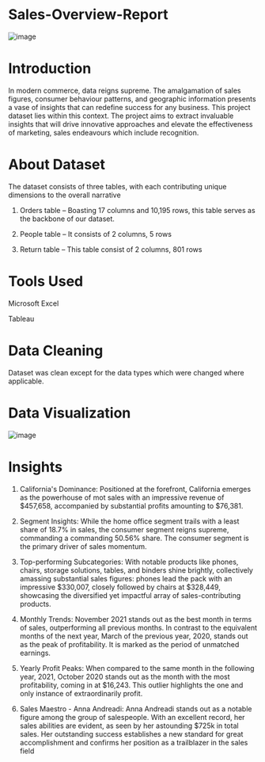 # Sales-Overview-Report

![image](https://github.com/UduakN/Sales-Overview-Report/assets/128192166/06106fed-251f-4b77-b9ba-6c85d939681e)

# Introduction

In modern commerce, data reigns supreme. The amalgamation of sales figures, consumer behaviour patterns, and geographic information presents a vase of insights that can redefine success for any business. This project dataset lies within this context. The project aims to extract invaluable insights that will drive innovative approaches and elevate the effectiveness of marketing, sales endeavours which include recognition. 

# About Dataset

The dataset consists of three tables, with each contributing unique dimensions to the overall narrative

1.	Orders table – Boasting 17 columns and 10,195 rows, this table serves as the backbone of our dataset.
   
2.	People table – It consists of 2 columns, 5 rows
   
3.	Return table – This table consist of 2 columns, 801 rows


# Tools Used

Microsoft Excel

Tableau

# Data Cleaning
Dataset was clean except for the data types which were changed where applicable.

# Data Visualization

![image](https://github.com/UduakN/Sales-Overview-Report/assets/128192166/b71d21a6-5e12-463d-b378-5e4b33bd0a62)

# Insights

1.	California's Dominance: Positioned at the forefront, California emerges as the powerhouse of mot sales with an impressive revenue of $457,658, accompanied by substantial profits amounting to $76,381. 

2.	Segment Insights: While the home office segment trails with a least share of 18.7% in sales, the consumer segment reigns supreme, commanding a commanding 50.56% share. The consumer segment is the primary driver of sales momentum.

3.	Top-performing Subcategories: With notable products like phones, chairs, storage solutions, tables, and binders shine brightly, collectively amassing substantial sales figures: phones lead the pack with an impressive $330,007, closely followed by chairs at $328,449, showcasing the diversified yet impactful array of sales-contributing products.

4.	Monthly Trends: November 2021 stands out as the best month in terms of sales, outperforming all previous months. In contrast to the equivalent months of the next year, March of the previous year, 2020, stands out as the peak of profitability. It is marked as the period of unmatched earnings.

5.	Yearly Profit Peaks: When compared to the same month in the following year, 2021, October 2020 stands out as the month with the most profitability, coming in at $16,243. This outlier highlights the one and only instance of extraordinarily profit.

6.	Sales Maestro - Anna Andreadi: Anna Andreadi stands out as a notable figure among the group of salespeople. With an excellent record, her sales abilities are evident, as seen by her astounding $725k in total sales. Her outstanding success establishes a new standard for great accomplishment and confirms her position as a trailblazer in the sales field




